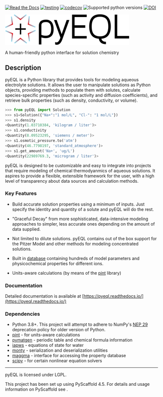 [![Read the Docs](https://img.shields.io/readthedocs/pyeql)](https://pyeql.readthedocs.io/en/latest/)
[![testing](https://github.com/rkingsbury/pyeql/workflows/testing/badge.svg)](https://github.com/rkingsbury/pyeql/actions?query=workflow%3Atesting)
[![codecov](https://codecov.io/gh/rkingsbury/pyeql/branch/main/graph/badge.svg?token=I7RP0QML6S)](https://codecov.io/gh/rkingsbury/pyeql)
![Supported python versions](https://img.shields.io/badge/python-3.8%20%7C%203.9%20%7C%203.10%20%7C%203.11-blue)
[![DOI](https://zenodo.org/badge/DOI/10.5281/zenodo.8332916.svg)](https://doi.org/10.5281/zenodo.8332916)


![pyeql logo](pyeql-logo.png)

A human-friendly python interface for solution chemistry


## Description

pyEQL is a Python library that provides tools for modeling aqueous electrolyte
solutions. It allows the user to manipulate solutions as Python
objects, providing methods to populate them with solutes, calculate
species-specific properties (such as activity and diffusion coefficients),
and retrieve bulk properties (such as density, conductivity, or volume).

```python
>>> from pyEQL import Solution
>>> s1=Solution({"Na+":"1 mol/L", "Cl-": "1 mol/L"})
>>> s1.density
<Quantity(1.03710384, 'kilogram / liter')>
>>> s1.conductivity
<Quantity(8.09523295, 'siemens / meter')>
>>> s1.osmotic_pressure.to('atm')
<Quantity(46.7798197, 'standard_atmosphere')>
>>> s1.get_amount('Na+', 'ug/L')
<Quantity(22989769.3, 'microgram / liter')>
```

pyEQL is designed to be customizable and easy to integrate into projects
that require modeling of chemical thermodyanmics of aqueous solutions.
It aspires to provide a flexible, extensible framework for the user, with a
high level of transparency about data sources and calculation methods.

### Key Features

- Build accurate solution properties using a minimum of inputs. Just specify
  the identity and quantity of a solute and pyEQL will do the rest.

- "Graceful Decay" from more sophisticated, data-intensive modeling approaches
  to simpler, less accurate ones depending on the amount of data supplied.

- Not limited to dilute solutions. pyEQL contains out of the box support for
  the Pitzer Model and other methods for modeling concentrated solutions.

- Built in [database](https://pyeql.readthedocs.io/en/latest/database.html) containing hundreds of model
  parameters and physicochemical properties for different ions.

- Units-aware calculations (by means of the [pint](https://github.com/hgrecco/pint) library)

### Documentation

Detailed documentation is available at [https://pyeql.readthedocs.io/](https://pyeql.readthedocs.io/)

### Dependencies

- Python 3.8+. This project will attempt to adhere to NumPy's
  [NEP 29](https://numpy.org/neps/nep-0029-deprecation_policy.html) deprecation policy
  for older version of Python.
- [pint](https://github.com/hgrecco/pint) - for units-aware calculations
- [pymatgen](https://github.com/materialsproject/pymatgen) - periodic table and chemical formula information
- [iapws](https://github.com/jjgomera/iapws/) - equations of state for water
- [monty](https://github.com/materialsvirtuallab/monty) - serialization and deserialization utilities
- [maggma](https://materialsproject.github.io/maggma/) - interface for accessing the property database
- [scipy](https://www.scipy.org/) - for certain nonlinear equation solvers

<!-- pyscaffold-notes -->
---
pyEQL is licensed under LGPL.

This project has been set up using PyScaffold 4.5. For details and usage
information on PyScaffold see [](https://pyscaffold.org/).

